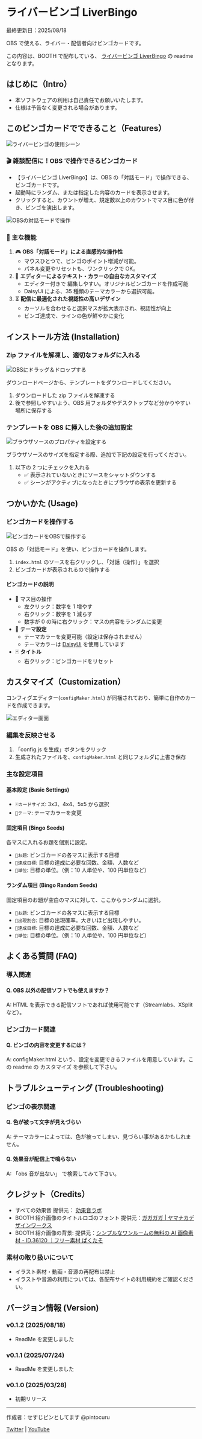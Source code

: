 # ライバービンゴ LiverBingo

最終更新日：2025/08/18

OBS で使える、ライバー・配信者向けビンゴカードです。

この内容は、BOOTH で配布している、 [ライバービンゴ LiverBingo](https://pintocuru.booth.pm/items/6744044) の readme となります。

## はじめに（Intro）

- 本ソフトウェアの利用は自己責任でお願いいたします。
- 仕様は予告なく変更される場合があります。

## このビンゴカードでできること（Features）

![ライバービンゴの使用シーン](images/1-1.jpg)

### 🎬 雑談配信に！OBS で操作できるビンゴカード

- 【ライバービンゴ LiverBingo】は、OBS の「対話モード」で操作できる、ビンゴカードです。
- 起動時にランダム、または指定した内容のカードを表示させます。
- クリックすると、カウントが増え、規定数以上のカウントでマス目に色が付き、ビンゴを演出します。

![OBSの対話モードで操作](images/1-2.jpg)

### 💬 主な機能

1. 🎮 **OBS「対話モード」による直感的な操作性**
   - マウスひとつで、ビンゴのポイント増減が可能。
   - パネル変更やリセットも、ワンクリックで OK。
2. 🎨 **エディターによるテキスト・カラーの自由なカスタマイズ**
   - エディター付きで 編集しやすい。オリジナルビンゴカードを作成可能
   - DaisyUi による、35 種類のテーマカラーから選択可能。
3. ⏳ **配信に最適化された視認性の高いデザイン**
   - カーソルを合わせると選択マスが拡大表示され、視認性が向上
   - ビンゴ達成で、ラインの色が鮮やかに変化

## インストール方法 (Installation)

### Zip ファイルを解凍し、適切なフォルダに入れる

![OBSにドラッグ＆ドロップする](./images/2-1.jpg)

ダウンロードページから、テンプレートをダウンロードしてください。

1. ダウンロードした zip ファイルを解凍する
2. 後で参照しやすいよう、OBS 用フォルダやデスクトップなど分かりやすい場所に保存する

### テンプレートを OBS に挿入した後の追加設定

![ブラウザソースのプロパティを設定する](/packages/OmikujiBot/template/installation/images/2-3.png)

ブラウザソースのサイズを指定する際、追加で下記の設定を行ってください。

1. 以下の 2 つにチェックを入れる
   - ✅ 表示されていないときにソースをシャットダウンする
   - ✅ シーンがアクティブになったときにブラウザの表示を更新する

## つかいかた (Usage)

### ビンゴカードを操作する

![ビンゴカードをOBSで操作する](images/3-1.jpg)

OBS の「対話モード」を使い、ビンゴカードを操作します。

1. `index.html` のソースを右クリックし、「対話（操作）」を選択
2. ビンゴカードが表示されるので操作する

#### ビンゴカードの説明

- 🎯 マス目の操作
  - 左クリック：数字を 1 増やす
  - 右クリック：数字を 1 減らす
  - 数字が 0 の時に右クリック：マスの内容をランダムに変更
- 🔧 **テーマ設定**
  - テーマカラーを変更可能（設定は保存されません）
  - テーマカラーは [DaisyUi](https://daisyui.com/docs/themes/) を使用しています
- 🃏 **タイトル**
  - 右クリック：ビンゴカードをリセット

## カスタマイズ（Customization）

コンフィグエディター(`configMaker.html`) が同梱されており、簡単に自作のカードを作成できます。

![エディター画面](images/4-1.jpg)

### 編集を反映させる

1. 「config.js を生成」ボタンをクリック
2. 生成されたファイルを、`configMaker.html` と同じフォルダに上書き保存

### 主な設定項目

#### 基本設定 (Basic Settings)

- `🃏カードサイズ`: 3x3、4x4、5x5 から選択
- `🎨テーマ`: テーマカラーを変更

#### 固定項目 (Bingo Seeds)

各マスに入れるお題を個別に設定。

- `📝お題`: ビンゴカードの各マスに表示する目標
- `🎯達成目標`: 目標の達成に必要な回数、金額、人数など
- `📏単位`: 目標の単位。（例：10 人単位や、100 円単位など）

#### ランダム項目 (Bingo Random Seeds)

固定項目のお題が空白のマスに対して、ここからランダムに選択。

- `📝お題`: ビンゴカードの各マスに表示する目標
- `🎲出現割合`: 目標の出現確率。大きいほど出現しやすい。
- `🎯達成目標`: 目標の達成に必要な回数、金額、人数など
- `📏単位`: 目標の単位。（例：10 人単位や、100 円単位など）

## よくある質問 (FAQ)

### 導入関連

#### Q. OBS 以外の配信ソフトでも使えますか？

A: HTML を表示できる配信ソフトであれば使用可能です（Streamlabs、XSplit など）。

### ビンゴカード関連

#### Q. ビンゴの内容を変更するには？

A: configMaker.html という、設定を変更できるファイルを用意しています。この readme の カスタマイズ を参照して下さい。

## トラブルシューティング (Troubleshooting)

### ビンゴの表示関連

#### Q. 色が被って文字が見えづらい

A: テーマカラーによっては、色が被ってしまい、見づらい事があるかもしれません。

#### Q. 効果音が配信上で鳴らない

A: 「obs 音が出ない」 で検索してみて下さい。

## クレジット（Credits）

- すべての効果音
  提供元： [効果音ラボ](https://soundeffect-lab.info/)
- BOOTH 紹介画像のタイトルロゴのフォント
  提供元：[ガガガガ | ヤマナカデザインワークス](https://ymnk-design.com/12-2/)
- BOOTH 紹介画像の背景:
  提供元：[シンプルなワンルームの無料の AI 画像素材 - ID.36120 ｜フリー素材 ぱくたそ](https://www.pakutaso.com/20230809229oneroomDIS.html)

### 素材の取り扱いについて

- イラスト素材・動画・音源の再配布は禁止
- イラストや音源の利用については、各配布サイトの利用規約をご確認ください。

## バージョン情報 (Version)

### v0.1.2 (2025/08/18)

- ReadMe を変更しました

### v0.1.1 (2025/07/24)

- ReadMe を変更しました

### v0.1.0 (2025/03/28)

- 初期リリース

---

作成者：せすじピンとしてます @pintocuru

[Twitter](https://twitter.com/pintocuru) | [YouTube](https://www.youtube.com/@pintocuru)
